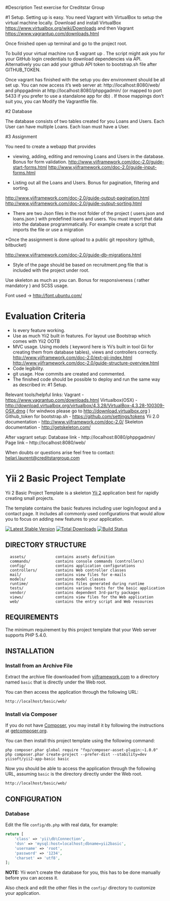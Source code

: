 #Description
Test exercise for Creditstar Group

#1 Setup.
Setting up is easy. You need Vagrant with VirtualBox to setup the virtual machine locally. Download and install VirtualBox https://www.virtualbox.org/wiki/Downloads and then Vagrant https://www.vagrantup.com/downloads.html

Once finished open up terminal and go to the project root.

To build your virtual machine run $ vagrant up . The script might ask you for your GitHub login credentials to download dependencies via API. Alternatively you can add your github API token to bootstrap.sh file after GITHUB_TOKEN.

Once vagrant has finished with the setup you dev environment should be all set up. You can now access it’s web server at: http://localhost:8080/web/ and phppgadmin at http://localhost:8080/phppgadmin/ (or mapped to port 5433 if you prefer to use a standalone app for db) . If those mappings don’t suit you, you can Modify the Vagrantfile file.

#2 Database

The database consists of two tables created for you Loans and Users. Each User can have multiple Loans. Each loan must have a User.

#3 Assignment

You need to create a webapp that provides

* viewing, adding, editing and removing Loans and Users in the database. Bonus for form validation.
http://www.yiiframework.com/doc-2.0/guide-start-forms.html
http://www.yiiframework.com/doc-2.0/guide-input-forms.html

* Listing out all the Loans and Users. Bonus for pagination, filtering and sorting.

http://www.yiiframework.com/doc-2.0/guide-output-pagination.html
http://www.yiiframework.com/doc-2.0/guide-output-sorting.html

* There are two Json files in the root folder of the project ( users.json and loans.json ) with predefined loans and users. You must import that data into the database programmatically. For example create a script that imports the file or use a migration

*Once the assignment is done upload to a public git repository (github, bitbucket)

http://www.yiiframework.com/doc-2.0/guide-db-migrations.html

* Style of the page should be based on recruitment.png file that is included with the project under root.

Use skeleton as much as you can. Bonus for responsiveness ( rather mandatory ) and SCSS usage.

Font used -> http://font.ubuntu.com/

# Evaluation Criteria

* Is every feature working.
* Use as much Yii2 built in features. For layout use Bootstrap which comes with Yii2 OOTB
* MVC usage. Using models ( keyword here is Yii’s built in tool Gii for creating them from database tables), views and controllers correctly.
http://www.yiiframework.com/doc-2.0/ext-gii-index.html
http://www.yiiframework.com/doc-2.0/guide-structure-overview.html
* Code legibility.
* git usage. How commits are created and commented.
* The finished code should be possible to deploy and run the same way as described in: #1 Setup.

Relevant tools/helpful links:
Vagrant - https://www.vagrantup.com/downloads.html
Virtualbox(OSX) - http://download.virtualbox.org/virtualbox/4.3.28/VirtualBox-4.3.28-100309-OSX.dmg
( for windwos please go to http://download.virtualbox.org )
Github_token for bootstrap.sh - https://github.com/settings/tokens
Yii 2.0 documentation - http://www.yiiframework.com/doc-2.0/
Skeleton documentation - http://getskeleton.com/

After vagrant setup:
Database link - http://localhost:8080/phppgadmin/
Page link – http://localhost:8080/web/

When doubts or questions arise feel free to contact: helari.laurent@creditstargroup.com



Yii 2 Basic Project Template
============================

Yii 2 Basic Project Template is a skeleton [Yii 2](http://www.yiiframework.com/) application best for
rapidly creating small projects.

The template contains the basic features including user login/logout and a contact page.
It includes all commonly used configurations that would allow you to focus on adding new
features to your application.

[![Latest Stable Version](https://poser.pugx.org/yiisoft/yii2-app-basic/v/stable.png)](https://packagist.org/packages/yiisoft/yii2-app-basic)
[![Total Downloads](https://poser.pugx.org/yiisoft/yii2-app-basic/downloads.png)](https://packagist.org/packages/yiisoft/yii2-app-basic)
[![Build Status](https://travis-ci.org/yiisoft/yii2-app-basic.svg?branch=master)](https://travis-ci.org/yiisoft/yii2-app-basic)

DIRECTORY STRUCTURE
-------------------

      assets/             contains assets definition
      commands/           contains console commands (controllers)
      config/             contains application configurations
      controllers/        contains Web controller classes
      mail/               contains view files for e-mails
      models/             contains model classes
      runtime/            contains files generated during runtime
      tests/              contains various tests for the basic application
      vendor/             contains dependent 3rd-party packages
      views/              contains view files for the Web application
      web/                contains the entry script and Web resources



REQUIREMENTS
------------

The minimum requirement by this project template that your Web server supports PHP 5.4.0.


INSTALLATION
------------

### Install from an Archive File

Extract the archive file downloaded from [yiiframework.com](http://www.yiiframework.com/download/) to
a directory named `basic` that is directly under the Web root.

You can then access the application through the following URL:

~~~
http://localhost/basic/web/
~~~


### Install via Composer

If you do not have [Composer](http://getcomposer.org/), you may install it by following the instructions
at [getcomposer.org](http://getcomposer.org/doc/00-intro.md#installation-nix).

You can then install this project template using the following command:

~~~
php composer.phar global require "fxp/composer-asset-plugin:~1.0.0"
php composer.phar create-project --prefer-dist --stability=dev yiisoft/yii2-app-basic basic
~~~

Now you should be able to access the application through the following URL, assuming `basic` is the directory
directly under the Web root.

~~~
http://localhost/basic/web/
~~~


CONFIGURATION
-------------

### Database

Edit the file `config/db.php` with real data, for example:

```php
return [
    'class' => 'yii\db\Connection',
    'dsn' => 'mysql:host=localhost;dbname=yii2basic',
    'username' => 'root',
    'password' => '1234',
    'charset' => 'utf8',
];
```

**NOTE:** Yii won't create the database for you, this has to be done manually before you can access it.

Also check and edit the other files in the `config/` directory to customize your application.